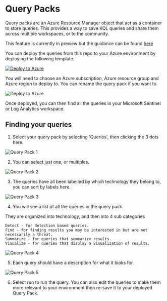 # Query Packs

Query packs are an Azure Resource Manager object that act as a container to store queries. This provides a way to save KQL queries and share them across multiple workspaces, or to the community.

This feature is currently in preview but the guidance can be found [here](https://docs.microsoft.com/en-us/azure/azure-monitor/logs/query-packs)

You can deploy the queries from this repo to your Azure environment by deploying the following template.

[![Deploy to Azure](https://aka.ms/deploytoazurebutton)](https://portal.azure.com/#create/Microsoft.Template/uri/https%3A%2F%2Fraw.githubusercontent.com%2Freprise99%2FSentinel-Queries%2Fmain%2FQuery%2520Pack%2Fazuredeploy.json)

You will need to choose an Azure subscription, Azure resource group and Azure region to deploy to. You can rename the query pack if you want to.

![Deploy to Azure](https://github.com/reprise99/sentinel-queries/blob/main/Diagrams/deploytoazure.png?raw=true)

Once deployed, you can then find all the queries in your Microsoft Sentinel or Log Analytics workspace.

## Finding your queries

1. Select your query pack by selecting 'Queries', then clicking the 3 dots here.

![Query Pack 1](https://github.com/reprise99/sentinel-queries/blob/main/Diagrams/querypack1.png?raw=true)

2. You can select just one, or multiples.

![Query Pack 2](https://github.com/reprise99/sentinel-queries/blob/main/Diagrams/querypack2.png?raw=true)

3. The queries have all been labelled by which technology they belong to, you can sort by labels here.

![Query Pack 3](https://github.com/reprise99/sentinel-queries/blob/main/Diagrams/querypack3.png?raw=true)

4. You will see a list of all the queries in the query pack.

They are organized into technology, and then into 4 sub categories

    Detect - for detection based queries.
    Find - for finding results you may be interested in but are not necessarily a threat.
    Summarize - for queries that summarize results.
    Visualize - for queries that display a visualization of results.

![Query Pack 4](https://github.com/reprise99/sentinel-queries/blob/main/Diagrams/querypack4.png?raw=true)

5. Each query should have a description for what it looks for.

![Query Pack 5](https://github.com/reprise99/sentinel-queries/blob/main/Diagrams/querypack5.png?raw=true)

6. Select run to run the query. You can also edit the queries to make them more relevant to your environment then re-save it to your deployed Query Pack.